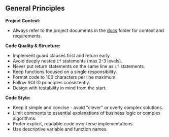 ## General Principles

**Project Context:**
- Always refer to the project documents in the [docs](./docs) folder for context and requirements.

**Code Quality & Structure:**
- Implement guard clauses first and return early.
- Avoid deeply nested `if` statements (max 2-3 levels).
- Never put return statements on the same line as `if` statements.
- Keep functions focused on a single responsibility.
- Format code to 100 characters per line maximum.
- Follow SOLID principles consistently.
- Design with testability in mind from the start.

**Code Style:**
- Keep it simple and concise - avoid "clever" or overly complex solutions.
- Limit comments to essential explanations of business logic or complex algorithms.
- Prefer explicit, readable code over terse implementations.
- Use descriptive variable and function names.
